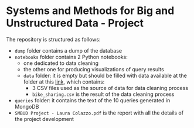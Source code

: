 # Systems and Methods for Big and Unstructured Data - Project

The repository is structured as follows:
- `dump` folder contains a dump of the database
- `notebooks` folder contains 2 Python notebooks:
	- one dedicated to data cleaning
	- the other one for producing visualizations of query results
	- `data` folder: it is empty but should be filled with data available at the folder at this [link](https://polimi365-my.sharepoint.com/:f:/r/personal/10705522_polimi_it/Documents/Data?csf=1&web=1&e=EAosI3), which contains:
		- 3 CSV files used as the source of data for data cleaning process
		- `bike_sharing.csv` is the result of the data cleaning process	
- `queries` folder: it contains the text of the 10 queries generated in MongoDB
- `SMBUD Project - Laura Colazzo.pdf` is the report with all the details of the project development
